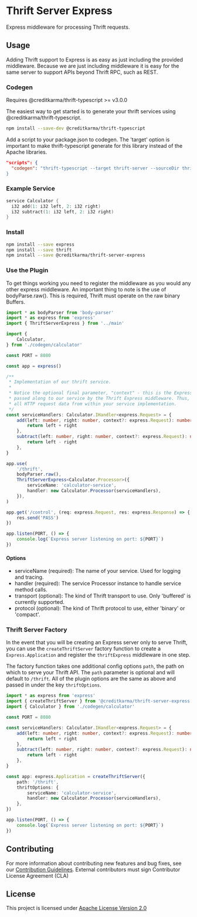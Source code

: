 # Thrift Server Express

Express middleware for processing Thrift requests.

## Usage

Adding Thrift support to Express is as easy as just including the provided middleware. Because we are just including middleware it is easy for the same server to support APIs beyond Thrift RPC, such as REST.

### Codegen

Requires @creditkarma/thrift-typescript >= v3.0.0

The easiest way to get started is to generate your thrift services using @creditkarma/thrift-typescript.

```sh
npm install --save-dev @creditkarma/thrift-typescript
```

Add a script to your package.json to codegen. The 'target' option is important to make thrift-typescript generate for this library instead of the Apache libraries.

```json
"scripts": {
  "codegen": "thrift-typescript --target thrift-server --sourceDir thrift --outDir codegen
}
```

### Example Service

```c
service Calculator {
  i32 add(1: i32 left, 2: i32 right)
  i32 subtract(1: i32 left, 2: i32 right)
}
```

### Install

```sh
npm install --save express
npm install --save thrift
npm install --save @creditkarma/thrift-server-express
```

### Use the Plugin

To get things working you need to register the middleware as you would any other express middleware. An important thing to note is the use of bodyParse.raw(). This is required, Thrift must operate on the raw binary Buffers.

```typescript
import * as bodyParser from 'body-parser'
import * as express from 'express'
import { ThriftServerExpress } from '../main'

import {
    Calculator,
} from './codegen/calculator'

const PORT = 8080

const app = express()

/**
 * Implementation of our thrift service.
 *
 * Notice the optional final parameter, "context" - this is the Express request object,
 * passed along to our service by the Thrift Express middleware. Thus, you have access to
 * all HTTP request data from within your service implementation.
 */
const serviceHandlers: Calculator.IHandler<express.Request> = {
    add(left: number, right: number, context?: express.Request): number {
        return left + right
    },
    subtract(left: number, right: number, context?: express.Request): number {
        return left - right
    },
}

app.use(
    '/thrift',
    bodyParser.raw(),
    ThriftServerExpress<Calculator.Processor>({
        serviceName: 'calculator-service',
        handler: new Calculator.Processor(serviceHandlers),
    }),
)

app.get('/control', (req: express.Request, res: express.Response) => {
    res.send('PASS')
})

app.listen(PORT, () => {
    console.log(`Express server listening on port: ${PORT}`)
})
```

#### Options

* serviceName (required): The name of your service. Used for logging and tracing.
* handler (required): The service Processor instance to handle service method calls.
* transport (optional): The kind of Thrift transport to use. Only 'buffered' is currently supported.
* protocol (optional): The kind of Thrift protocol to use, either 'binary' or 'compact'.

### Thrift Server Factory

In the event that you will be creating an Express server only to serve Thrift, you can use the `createThriftServer` factory function to create a `Express.Application` and register the `thriftExpress` middleware in one step.

The factory function takes one additional config options `path`, the path on which to serve your Thrift API. The `path` parameter is optional and will default to `/thrift`. All of the plugin options are the same as above and passed in under the key `thriftOptions`.

```typescript
import * as express from 'express'
import { createThriftServer } from '@creditkarma/thrift-server-express'
import { Calculator } from './codegen/calculator'

const PORT = 8080

const serviceHandlers: Calculator.IHandler<express.Request> = {
    add(left: number, right: number, context?: express.Request): number {
        return left + right
    },
    subtract(left: number, right: number, context?: express.Request): number {
        return left - right
    },
}

const app: express.Application = createThriftServer({
    path: '/thrift',
    thriftOptions: {
        serviceName: 'calculator-service',
        handler: new Calculator.Processor(serviceHandlers),
    },
})

app.listen(PORT, () => {
    console.log(`Express server listening on port: ${PORT}`)
})
```

## Contributing

For more information about contributing new features and bug fixes, see our [Contribution Guidelines](../../CONTRIBUTING.md).
External contributors must sign Contributor License Agreement (CLA)

## License

This project is licensed under [Apache License Version 2.0](./LICENSE)
